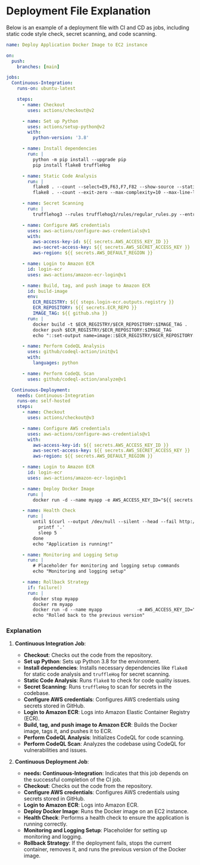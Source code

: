 
# Deployment File Explanation

Below is an example of a deployment file with CI and CD as jobs, including static code style check, secret scanning, and code scanning.

```yaml
name: Deploy Application Docker Image to EC2 instance

on:
  push:
    branches: [main]

jobs:
  Continuous-Integration:
    runs-on: ubuntu-latest

    steps:
      - name: Checkout
        uses: actions/checkout@v2

      - name: Set up Python
        uses: actions/setup-python@v2
        with:
          python-version: '3.8'

      - name: Install dependencies
        run: |
          python -m pip install --upgrade pip
          pip install flake8 truffleHog

      - name: Static Code Analysis
        run: |
          flake8 . --count --select=E9,F63,F7,F82 --show-source --statistics
          flake8 . --count --exit-zero --max-complexity=10 --max-line-length=127 --statistics

      - name: Secret Scanning
        run: |
          trufflehog3 --rules trufflehog3/rules/regular_rules.py --entropy=False --lang python --branch main .

      - name: Configure AWS credentials
        uses: aws-actions/configure-aws-credentials@v1
        with:
          aws-access-key-id: ${{ secrets.AWS_ACCESS_KEY_ID }}
          aws-secret-access-key: ${{ secrets.AWS_SECRET_ACCESS_KEY }}
          aws-region: ${{ secrets.AWS_DEFAULT_REGION }}

      - name: Login to Amazon ECR
        id: login-ecr
        uses: aws-actions/amazon-ecr-login@v1

      - name: Build, tag, and push image to Amazon ECR
        id: build-image
        env:
          ECR_REGISTRY: ${{ steps.login-ecr.outputs.registry }}
          ECR_REPOSITORY: ${{ secrets.ECR_REPO }}
          IMAGE_TAG: ${{ github.sha }}
        run: |
          docker build -t $ECR_REGISTRY/$ECR_REPOSITORY:$IMAGE_TAG .  
          docker push $ECR_REGISTRY/$ECR_REPOSITORY:$IMAGE_TAG
          echo "::set-output name=image::$ECR_REGISTRY/$ECR_REPOSITORY:$IMAGE_TAG"

      - name: Perform CodeQL Analysis
        uses: github/codeql-action/init@v1
        with:
          languages: python

      - name: Perform CodeQL Scan
        uses: github/codeql-action/analyze@v1

  Continuous-Deployment:
    needs: Continuous-Integration
    runs-on: self-hosted
    steps:
      - name: Checkout
        uses: actions/checkout@v3

      - name: Configure AWS credentials
        uses: aws-actions/configure-aws-credentials@v1
        with:
          aws-access-key-id: ${{ secrets.AWS_ACCESS_KEY_ID }}
          aws-secret-access-key: ${{ secrets.AWS_SECRET_ACCESS_KEY }}
          aws-region: ${{ secrets.AWS_DEFAULT_REGION }}

      - name: Login to Amazon ECR
        id: login-ecr
        uses: aws-actions/amazon-ecr-login@v1

      - name: Deploy Docker Image
        run: |
          docker run -d --name myapp -e AWS_ACCESS_KEY_ID="${{ secrets.AWS_ACCESS_KEY_ID }}" -e AWS_SECRET_ACCESS_KEY="${{ secrets.AWS_SECRET_ACCESS_KEY }}" -e AWS_DEFAULT_REGION="${{ secrets.AWS_DEFAULT_REGION }}" -e MONGODB_URL="${{ secrets.MONGODB_URL }}" -p 80:8080 "${{ steps.login-ecr.outputs.registry }}"/"${{ secrets.ECR_REPO }}":${{ github.sha }}

      - name: Health Check
        run: |
          until $(curl --output /dev/null --silent --head --fail http://localhost:80); do
            printf '.'
            sleep 5
          done
          echo "Application is running!"

      - name: Monitoring and Logging Setup
        run: |
          # Placeholder for monitoring and logging setup commands
          echo "Monitoring and logging setup"

      - name: Rollback Strategy
        if: failure()
        run: |
          docker stop myapp
          docker rm myapp
          docker run -d --name myapp             -e AWS_ACCESS_KEY_ID="${{ secrets.AWS_ACCESS_KEY_ID }}"             -e AWS_SECRET_ACCESS_KEY="${{ secrets.AWS_SECRET_ACCESS_KEY }}"             -e AWS_DEFAULT_REGION="${{ secrets.AWS_DEFAULT_REGION }}"             -e MONGODB_URL="${{ secrets.MONGODB_URL }}"             -p 80:8080 "${{ steps.login-ecr.outputs.registry }}"/"${{ secrets.ECR_REPO }}":previous-image-tag
          echo "Rolled back to the previous version"
```

### Explanation

1. **Continuous Integration Job**:
   - **Checkout**: Checks out the code from the repository.
   - **Set up Python**: Sets up Python 3.8 for the environment.
   - **Install dependencies**: Installs necessary dependencies like `flake8` for static code analysis and `truffleHog` for secret scanning.
   - **Static Code Analysis**: Runs `flake8` to check for code quality issues.
   - **Secret Scanning**: Runs `truffleHog` to scan for secrets in the codebase.
   - **Configure AWS credentials**: Configures AWS credentials using secrets stored in GitHub.
   - **Login to Amazon ECR**: Logs into Amazon Elastic Container Registry (ECR).
   - **Build, tag, and push image to Amazon ECR**: Builds the Docker image, tags it, and pushes it to ECR.
   - **Perform CodeQL Analysis**: Initializes CodeQL for code scanning.
   - **Perform CodeQL Scan**: Analyzes the codebase using CodeQL for vulnerabilities and issues.

2. **Continuous Deployment Job**:
   - **needs: Continuous-Integration**: Indicates that this job depends on the successful completion of the CI job.
   - **Checkout**: Checks out the code from the repository.
   - **Configure AWS credentials**: Configures AWS credentials using secrets stored in GitHub.
   - **Login to Amazon ECR**: Logs into Amazon ECR.
   - **Deploy Docker Image**: Runs the Docker image on an EC2 instance.
   - **Health Check**: Performs a health check to ensure the application is running correctly.
   - **Monitoring and Logging Setup**: Placeholder for setting up monitoring and logging.
   - **Rollback Strategy**: If the deployment fails, stops the current container, removes it, and runs the previous version of the Docker image.

